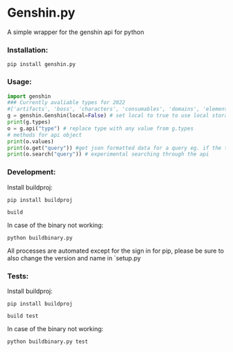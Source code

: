# Genshin.py

A simple wrapper for the genshin api for python

### Installation:
`pip install genshin.py`


### Usage:
```python
import genshin
### Currently avaliable types for 2022
#['artifacts', 'boss', 'characters', 'consumables', 'domains', 'elements', 'enemies', 'materials', 'nations', 'weapons']
g = genshin.Genshin(local=False) # set local to true to use local storage
print(g.types)
o = g.api("type") # replace type with any value from g.types
# methods for api object
print(o.values)
print(o.get("query")) #get json formatted data for a query eg. if the type is characters then albedo would return stats for albedo
print(o.search("query")) # experimental searching through the api
```

### Development:
Install buildproj:

`pip install buildproj`

`build`

In case of the binary not working:

`python buildbinary.py`

All processes are automated except for the sign in for pip, please be sure to also change the version and name in `setup.py

### Tests:
Install buildproj:

`pip install buildproj`

`build test`

In case of the binary not working:

`python buildbinary.py test`